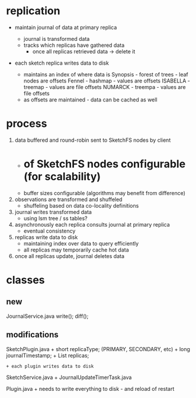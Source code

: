 # replication
- maintain journal of data at primary replica
    - journal is transformed data
    - tracks which replicas have gathered data
        - once all replicas retrieved data -> delete it

- each sketch replica writes data to disk
    - maintains an index of where data is
        Synopsis - forest of trees - leaf nodes are offsets
        Fennel - hashmap - values are offsets
        ISABELLA - treemap - values are file offsets
        NUMARCK - treempa - values are file offsets
    - as offsets are maintained - data can be cached as well

# process
1. data buffered and round-robin sent to SketchFS nodes by client
    - # of SketchFS nodes configurable (for scalability)
    - buffer sizes configurable (algorithms may benefit from difference)
2. observations are transformed and shuffeled
    - shuffeling based on data co-locality definitions
3. journal writes transformed data
    - using lsm tree / ss tables?
4. asynchronously each replica consults journal at primary replica
    - eventual consistency
5. replicas write data to disk
    - maintaining index over data to query efficiently
    - all replicas may temporarily cache hot data
6. once all replicas update, journal deletes data

# classes
## new
JournalService.java
    write();
    diff();

## modifications
SketchPlugin.java
    + short replicaType; (PRIMARY, SECONDARY, etc)
    + long journalTimestamp;
    + List<Replicas> replicas;

    + each plugin writes data to disk
SketchService.java
    + JournalUpdateTimerTask.java

Plugin.java
    + needs to write everything to disk - and reload of restart
